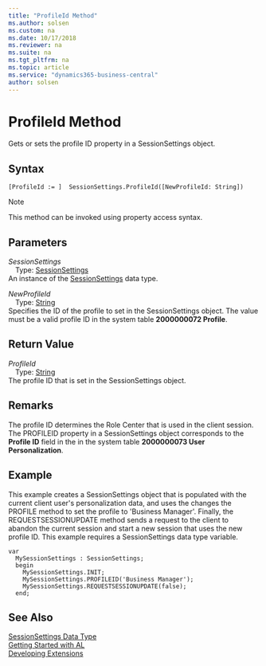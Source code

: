 ```yaml
---
title: "ProfileId Method"
ms.author: solsen
ms.custom: na
ms.date: 10/17/2018
ms.reviewer: na
ms.suite: na
ms.tgt_pltfrm: na
ms.topic: article
ms.service: "dynamics365-business-central"
author: solsen
---
```

[//]: # (START>DO_NOT_EDIT)
[//]: # (IMPORTANT:Do not edit any of the content between here and the END>DO_NOT_EDIT.)
[//]: # (Any modifications should be made in the .xml files in the ModernDev repo.)
# ProfileId Method
Gets or sets the profile ID property in a SessionSettings object.

## Syntax
```
[ProfileId := ]  SessionSettings.ProfileId([NewProfileId: String])
```
> [!NOTE]  
> This method can be invoked using property access syntax.  
## Parameters
*SessionSettings*  
&emsp;Type: [SessionSettings](sessionsettings-data-type.md)  
An instance of the [SessionSettings](sessionsettings-data-type.md) data type.  

*NewProfileId*  
&emsp;Type: [String](../string/string-data-type.md)  
Specifies the ID of the profile to set in the SessionSettings object. The value must be a valid profile ID in the system table **2000000072 Profile**.
        


## Return Value
*ProfileId*  
&emsp;Type: [String](../string/string-data-type.md)  
The profile ID that is set in the SessionSettings object.
        


[//]: # (IMPORTANT: END>DO_NOT_EDIT)

## Remarks  
The profile ID determines the Role Center that is used in the client session. The PROFILEID property in a SessionSettings object corresponds to the **Profile ID** field in the in the system table **2000000073 User Personalization**.

## Example
This example creates a SessionSettings object that is populated with the current client user's personalization data, and uses the changes the PROFILE method to set  the profile to 'Business Manager'. Finally, the REQUESTSESSIONUPDATE method sends a request to the client to abandon the current session and start a new session that uses the new profile ID. This example requires a SessionSettings data type variable.

```
var
  MySessionSettings : SessionSettings;
  begin
    MySessionSettings.INIT;
    MySessionSettings.PROFILEID('Business Manager');
    MySessionSettings.REQUESTSESSIONUPDATE(false);
  end;  
```  


## See Also
[SessionSettings Data Type](sessionsettings-data-type.md)  
[Getting Started with AL](../../devenv-get-started.md)  
[Developing Extensions](../../devenv-dev-overview.md)